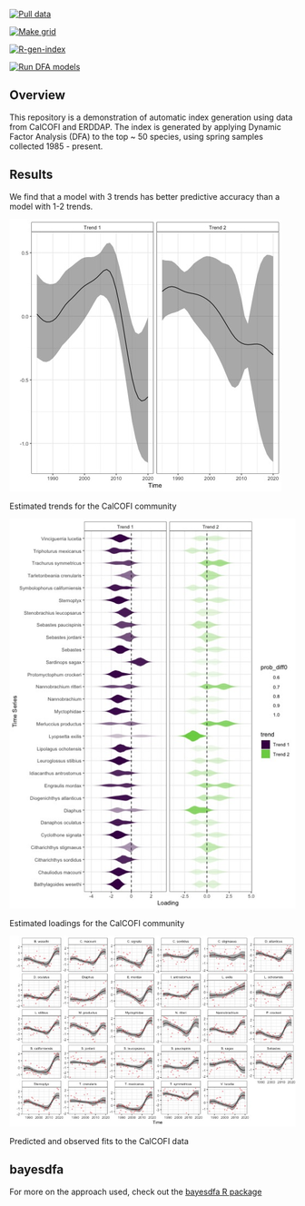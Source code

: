 <!-- README.md is generated from README.Rmd. Please edit that file -->

<!-- badges: start -->

[![Pull
data](https://github.com/ecosystem-state/calcofi-auto/workflows/R-pull-data/badge.svg)](https://github.com/ecosystem-state/calcofi-auto/actions)

[![Make
grid](https://github.com/ecosystem-state/calcofi-auto/workflows/R-gen-grid/badge.svg)](https://github.com/ecosystem-state/calcofi-auto/actions)

[![R-gen-index](https://github.com/ecosystem-state/calcofi-auto/actions/workflows/R-gen-indices.yaml/badge.svg)](https://github.com/ecosystem-state/calcofi-auto/actions/workflows/R-gen-indices.yaml)

[![Run DFA
models](https://github.com/ecosystem-state/calcofi-auto/workflows/R-run-dfa/badge.svg)](https://github.com/ecosystem-state/calcofi-auto/actions)
<!-- badges: end -->

## Overview

This repository is a demonstration of automatic index generation using
data from CalCOFI and ERDDAP. The index is generated by applying Dynamic
Factor Analysis (DFA) to the top \~ 50 species, using spring samples
collected 1985 - present.

## Results

We find that a model with 3 trends has better predictive accuracy than a
model with 1-2 trends.

<div class="figure">

<img src="figures/trends.jpeg" alt="Estimated trends for the CalCOFI community" width="480" />
<p class="caption">
Estimated trends for the CalCOFI community
</p>

</div>

<div class="figure">

<img src="figures/loadings.jpeg" alt="Estimated loadings for the CalCOFI community" width="528" />
<p class="caption">
Estimated loadings for the CalCOFI community
</p>

</div>

<div class="figure">

<img src="figures/fitted.jpeg" alt="Predicted and observed fits to the CalCOFI data" width="720" />
<p class="caption">
Predicted and observed fits to the CalCOFI data
</p>

</div>

## bayesdfa

For more on the approach used, check out the [bayesdfa R
package](https://fate-ewi.github.io/bayesdfa/)
